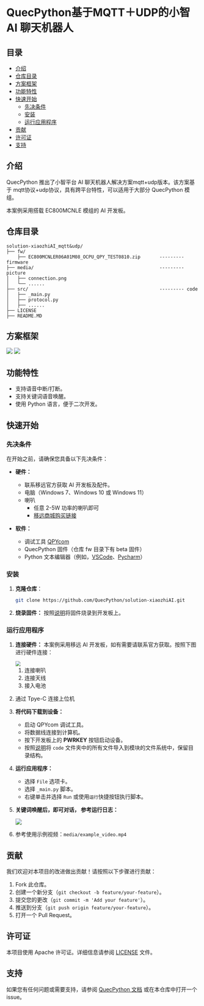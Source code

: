 # QuecPython基于MQTT＋UDP的小智 AI 聊天机器人

## 目录

- [介绍](#介绍)
- [仓库目录](#仓库目录)
- [方案框架](#方案框架)
- [功能特性](#功能特性)
- [快速开始](#快速开始)
  - [先决条件](#先决条件)
  - [安装](#安装)
  - [运行应用程序](#运行应用程序)
- [贡献](#贡献)
- [许可证](#许可证)
- [支持](#支持)

## 介绍

QuecPython 推出了小智平台 AI 聊天机器人解决方案mqtt+udp版本。该方案基于 mqtt协议+udp协议，具有跨平台特性，可以适用于大部分 QuecPython 模组。

本案例采用搭载 EC800MCNLE 模组的 AI 开发板。

## 仓库目录

```plaintext
solution-xiaozhiAI_mqtt&udp/
├── fw/
	├── EC800MCNLER06A01M08_OCPU_QPY_TEST0810.zip       --------- firmware
├── media/                                              --------- picture 
│   ├── connection.png
│   └── ......
├── src/												--------- code
│	├── _main.py
│	├── protocol.py
│	├── ......
├── LICENSE
├── README.MD
```

##  方案框架

<img src="./media/software.png" style="zoom: 100%;" />

<img src="./media/flow.png" style="zoom:100%;" />

## 功能特性

- 支持语音中断/打断。
- 支持关键词语音唤醒。
- 使用 Python 语言，便于二次开发。

## 快速开始

### 先决条件

在开始之前，请确保您具备以下先决条件：

- **硬件：**
  - 联系移远官方获取 AI 开发板及配件。
  - 电脑（Windows 7、Windows 10 或 Windows 11）
  - 喇叭
    - 任意 2-5W 功率的喇叭即可
    - [移远商城购买链接](https://www.quecmall.com/goods-detail/2c90800c94028da201948249e9f4012d)
  
- **软件：**
  - 调试工具 [QPYcom](https://images.quectel.com/python/2022/12/QPYcom_V3.6.0.zip)
  - QuecPython 固件（仓库 fw 目录下有 beta 固件）
  - Python 文本编辑器（例如，[VSCode](https://code.visualstudio.com/)、[Pycharm](https://www.jetbrains.com/pycharm/download/)）

### 安装

1. **克隆仓库**：
   ```bash
   git clone https://github.com/QuecPython/solution-xiaozhiAI.git
   ```
   
3. **烧录固件：**
   按照[说明](https://python.quectel.com/doc/Application_guide/zh/dev-tools/QPYcom/qpycom-dw.html#%E4%B8%8B%E8%BD%BD%E5%9B%BA%E4%BB%B6)将固件烧录到开发板上。

### 运行应用程序

1. **连接硬件：**
   本案例采用移远 AI 开发板，如有需要请联系官方获取。按照下图进行硬件连接：
   
   <img src="./media/20250425131903.jpg" style="zoom:80%;" />
   
   1.  连接喇叭
   2. 连接天线
   3. 接入电池
4. 通过 Tpye-C 连接上位机
   
2. **将代码下载到设备：**
   - 启动 QPYcom 调试工具。
   - 将数据线连接到计算机。
   - 按下开发板上的 **PWRKEY** 按钮启动设备。
   - 按照[说明](https://developer.quectel.com/doc/quecpython/Getting_started/zh/4G/first_python.html#PC%E4%B8%8E%E6%A8%A1%E7%BB%84%E9%97%B4%E7%9A%84%E6%96%87%E4%BB%B6%E4%BC%A0%E8%BE%93)将 `code` 文件夹中的所有文件导入到模块的文件系统中，保留目录结构。

3. **运行应用程序：**
   
   - 选择 `File` 选项卡。
   - 选择 `_main.py` 脚本。
   - 右键单击并选择 `Run` 或使用`运行`快捷按钮执行脚本。
   
4. **关键词唤醒后，即可对话， 参考运行日志：**

   ![](./media/20250425132727.png)

5. 参考使用示例视频：`media/example_video.mp4`

## 贡献

我们欢迎对本项目的改进做出贡献！请按照以下步骤进行贡献：

1. Fork 此仓库。
2. 创建一个新分支（`git checkout -b feature/your-feature`）。
3. 提交您的更改（`git commit -m 'Add your feature'`）。
4. 推送到分支（`git push origin feature/your-feature`）。
5. 打开一个 Pull Request。

## 许可证

本项目使用 Apache 许可证。详细信息请参阅 [LICENSE](LICENSE) 文件。

## 支持

如果您有任何问题或需要支持，请参阅 [QuecPython 文档](https://developer.quectel.com/doc/quecpython/) 或在本仓库中打开一个 issue。